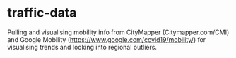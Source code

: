 # traffic-data
Pulling and visualising mobility info from CityMapper (Citymapper.com/CMI) and Google Mobility (https://www.google.com/covid19/mobility/) for visualising trends and looking into regional outliers. 
